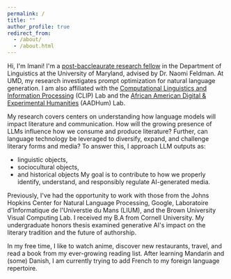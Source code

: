 ```yaml
---
permalink: /
title: ""
author_profile: true
redirect_from: 
  - /about/
  - /about.html
---
```


Hi, I'm Imani! I'm a [post-baccleaurate research fellow](https://linguistics.umd.edu/academic-programs/graduate/baggett) in the Department of Linguistics at the University of Maryland, advised by Dr. Naomi Feldman. At UMD, my research investigates prompt optimization for natural language generation. I am also affiliated with the [Computational Linguistics and Information Processing](https://ischool.umd.edu/centers-and-labs/clip/) (CLIP) Lab and the [African American Digital & Experimental Humanities](https://aadhum.umd.edu/) (AADHum) Lab.

My research covers centers on understanding how language models will impact literature and communication. How will the growing presence of LLMs influence how we consume and produce literature? Further, can language technology be leveraged to diversify, expand, and challenge literary forms and media? To answer this, I approach LLM outputs as:
- linguistic objects,
- sociocultural objects,
- and historical objects
My goal is to contribute to how we properly identify, understand, and responsibly regulate AI-generated media.

Previously, I've had the opportunity to work with those from the Johns Hopkins Center for Natural Language Processing, Google, Laboratoire d'Informatique de l'Universtie du Mans (LIUM), and the Brown University Visual Computing Lab. I received my B.A from Cornell University. My undergraduate honors thesis examined generative AI's impact on the literary tradition and the future of authorship. 

In my free time, I like to watch anime, discover new restaurants, travel, and read a book from my ever-growing reading list. After learning Mandarin and (some) Danish, I am currently trying to add French to my foreign language repertoire. 
